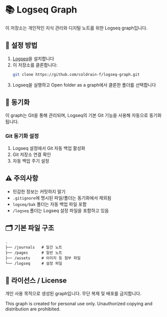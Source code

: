 # 📚 Logseq Graph

이 저장소는 개인적인 지식 관리와 디지털 노트를 위한 Logseq graph입니다.

## 🔧 설정 방법

1. [Logseq](https://logseq.com/)을 설치합니다
2. 이 저장소를 클론합니다:
   ```bash
   git clone https://github.com/coldrain-f/logseq-graph.git
   ```
3. Logseq을 실행하고 Open folder as a graph에서 클론한 폴더를 선택합니다

## 🔄 동기화

이 graph는 Git을 통해 관리되며, Logseq의 기본 Git 기능을 사용해 자동으로 동기화됩니다.

### Git 동기화 설정
1. Logseq 설정에서 Git 자동 백업 활성화
2. Git 저장소 연결 확인
3. 자동 백업 주기 설정

## ⚠️ 주의사항

- 민감한 정보는 커밋하지 말기
- `.gitignore`에 명시된 파일/폴더는 동기화에서 제외됨
- `logseq/bak` 폴더는 자동 백업 파일 포함
- `/logseq` 폴더는 Logseq 설정 파일을 포함하고 있음

## 🗂 기본 파일 구조

```
.
├── /journals   # 일간 노트
├── /pages      # 일반 노트
├── /assets     # 이미지 등 첨부 파일
└── /logseq     # 설정 파일
```

## 📝 라이선스 / License

개인 사용 목적으로 생성된 graph입니다. 무단 복제 및 배포를 금지합니다.

This graph is created for personal use only. Unauthorized copying and distribution are prohibited.
